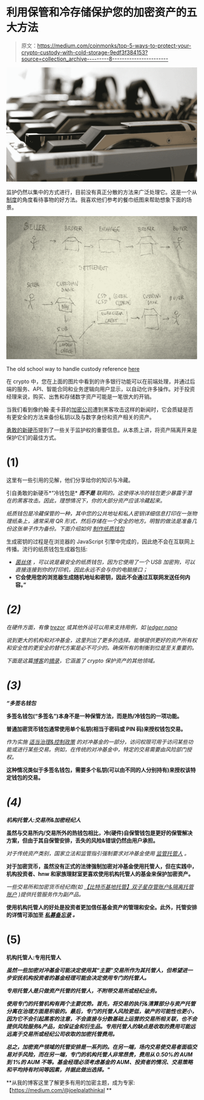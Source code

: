 # 利用保管和冷存储保护您的加密资产的五大方法

> 原文：<https://medium.com/coinmonks/top-5-ways-to-protect-your-crypto-custody-with-cold-storage-9edf3f384153?source=collection_archive---------8----------------------->

![](img/d8f61913b19059d92f60c61af1796644.png)

监护仍然以集中的方式进行，目前没有真正分散的方法来广泛处理它。这是一个从[制度](/@jyz/institutional-custody-in-the-crypto-world-50a6814f2dfc)的角度看待事物的好方法。我喜欢他们参考的餐巾纸图来帮助想象下面的场景。

![](img/64f1ffb71b3525b8106adf67f63b4909.png)

The old school way to handle custody reference [here](/@jyz/institutional-custody-in-the-crypto-world-50a6814f2dfc)

在 crypto 中，您在上面的图片中看到的许多银行功能可以在前端处理，并通过后端的服务、API、智能合同和业务逻辑向用户显示，以自动化许多操作。对于投资经理来说，购买、出售和存储数字资产可能是一笔很大的开销。

当我们看到像约翰·麦卡菲的[加密公司](https://blokt.com/news/investors-exposed-after-john-mcafee-backed-cryptocurrency-gets-hacked)遭到黑客攻击这样的新闻时，它会质疑是否有更安全的方法来备份私钥以及与数字身份和资产相关的资产。

[勇敢的新硬币](https://bravenewcoin.com/news/5-popular-custody-solutions-for-individuals-and-institutions/)提到了一些关于监护权的重要信息。从本质上讲，将资产隔离开来是保护它们的最佳方式。

# (1)

这里有一些引用的见解，他们分享给你的知识与冷藏。

引自勇敢的新硬币*“冷钱包是* ***而不是*** *联网的。这使得冰冷的钱包更少暴露于潜在的黑客攻击。因此，理想情况下，你的大部分资产应该冷藏起来。*

*纸质钱包是冷藏保管的一种，其中您的公共地址和私人密钥详细信息打印在一张物理纸条上，通常采用 QR 形式，然后存储在一个安全的地方。明智的做法是准备几份这张单子作为备份。下面介绍如何* [*制作纸质钱包*](https://www.coindesk.com/information/paper-wallet-tutorial/)

生成密钥的过程是在浏览器的 JavaScript 引擎中完成的，因此绝不会在互联网上传播。流行的纸质钱包生成器包括:

*   [*菌丝体*](http://pressreleases.datadriveninvestor.com/go/658996-54961-68954473) *，可以说是最安全的纸质钱包，因为它使用了一个 USB 加密狗，可以直接连接到你的打印机，因此永远不会与你的电脑接口；*
*   [](http://pressreleases.datadriveninvestor.com/go/659006-264675-68954473)**它会使用您的浏览器生成随机地址和密钥，因此不会通过互联网发送任何内容。”**

# *(2)*

*在硬件方面，有像 [trezor](https://trezor.io/) 或其他外设可以用来支持用例，如 [ledger nano](https://www.ledgerwallet.com/)*

*说到更大的机构和对冲基金，这里列出了更多的选择。能够提供更好的资产所有权和安全性的更安全的替代方案是必不可少的。确保所有的制衡到位是至关重要的。*

*下面是这篇[博客](https://vauban.io/custody-options-for-crypto-hedge-funds/)的[摘录](/@vauban/custody-options-for-crypto-hedge-funds-fc4fd6c8a8a4)，它涵盖了 crypto 保护资产的其他领域。*

# *(3)*

***“多签名钱包***

**多签名钱包(“多签名”)本身不是一种保管方法，而是热/冷钱包的一项功能。**

**普通加密货币钱包通常使用单个私钥(相当于密码或 PIN 码)来授权钱包交易。**

**作为实施* [*适当治理&控制政策*](https://citadelle.io/crypto-hedge-funds-stopping-rogue-traders-asset-thefts/) *的对冲基金的一部分，访问权限可用于访问某些功能或进行某些交易。例如，在传统的对冲基金中，特定的交易需要由风险部门授权。**

**这种情况类似于多签名钱包，需要多个私钥(可以由不同的人分别持有)来授权该特定钱包的交易。**

# *(4)*

***机构托管人:交易所&加密经纪人***

**虽然与交易所内/交易所外的热钱包相比，冷(硬件)自保管钱包是更好的保管解决方案，但由于其自保管安排，丢失的风险&错误仍然由用户承担。**

**对于传统资产类别，国家立法和监管指引强制要求对冲基金使用* [*监管托管人*](https://citadelle.io/starting-a-hedge-fund-service-providers/) *。**

**对于加密货币，虽然没有正式的法律强制加密对冲基金使用托管人，但在实践中，机构投资者、hnw 和家族理财室更喜欢使用机构托管人的基金来保护加密资产。**

**一些交易所和加密货币经纪商(如* [*【比特币基地托管】*](https://custody.coinbase.com/)*[*双子星存管账户&隔离托管账户*](https://gemini.com/custody-services/) *)提供托管服务作为副产品。***

**使用机构托管人的好处是投资者更加信任基金资产的管理和安全。此外，托管安排的详情可添加至 [*私募备忘录*](https://citadelle.io/typical-documents-needed-to-start-a-hedge-fund/) *。***

# **(5)**

****机构托管人:专用托管人****

***虽然一些加密对冲基金可能决定使用其“主要”交易所作为其托管人，但希望进一步安抚机构投资者的基金经理可能会决定使用专门的托管人。***

***专用托管人是只做资产托管的托管人，不附带交易所或经纪业务。***

***使用专门的托管机构有两个主要优势。首先，将交易的执行&清算部分与资产托管分离在治理方面是积极的。最后，专门的托管人风险更低，破产的可能性也更小，因为它不会引起黑客的注意，不会直接与分数基础上运营的交易所相关联，也不会提供风险服务&产品，如保证金和衍生品。专用托管人的缺点是收取的费用可能远远高于交易所或经纪公司收取的加密托管费用。***

***总之，加密资产领域的托管安排是一系列的。在另一端，场内交易使交易者面临交易对手风险，而在另一端，专门的机构托管人非常昂贵，费用从 0.50%的 AUM 到 1%的 AUM 不等。基金经理必须考虑基金的 AUM、投资者的情况、交易策略和平均持有时间等因素，并据此做出选择。"***

**从我的博客这里了解更多有用的加密主题，成为专家:【https://medium.com/@joelpalathinkal **